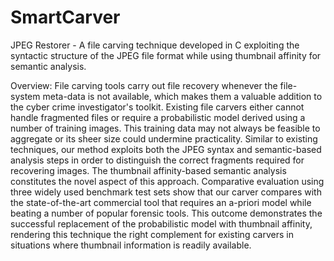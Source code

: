 # SmartCarver
JPEG Restorer - A file carving technique developed in C exploiting the syntactic structure of the JPEG file format while using thumbnail affinity for semantic analysis.

Overview:
File carving tools carry out file recovery whenever the file-system meta-data is not available, which makes them a valuable addition to the cyber crime investigator's toolkit. Existing file carvers either cannot handle fragmented files or require a probabilistic model derived using a number of training images. This training data may not always be feasible to aggregate or its sheer size could undermine practicality. Similar to existing techniques, our method exploits both the JPEG syntax and semantic-based analysis steps in order to distinguish the correct fragments required for recovering images. The thumbnail affinity-based semantic analysis constitutes the novel aspect of this approach. Comparative evaluation using three widely used benchmark test sets show that our carver compares with the state-of-the-art commercial tool that requires an a-priori model while beating a number of popular forensic tools. This outcome demonstrates the successful replacement of the probabilistic model with thumbnail affinity, rendering this technique the right complement for existing carvers in situations where thumbnail information is readily available.

